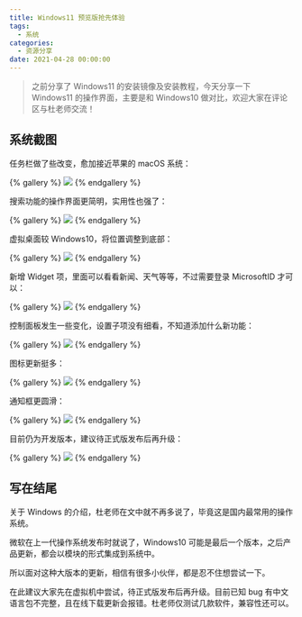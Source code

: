```yaml
---
title: Windows11 预览版抢先体验
tags:
  - 系统
categories:
  - 资源分享
date: 2021-04-28 00:00:00
---
```


> 之前分享了 Windows11 的安装镜像及安装教程，今天分享一下 Windows11 的操作界面，主要是和 Windows10 做对比，欢迎大家在评论区与杜老师交流！

<!-- more -->

## 系统截图

任务栏做了些改变，愈加接近苹果的 macOS 系统：

{% gallery %}
![](https://cdn.dusays.com/2021/04/336-1.jpg)
{% endgallery %}

搜索功能的操作界面更简明，实用性也强了：

{% gallery %}
![](https://cdn.dusays.com/2021/04/336-2.jpg)
{% endgallery %}

虚拟桌面较 Windows10，将位置调整到底部：

{% gallery %}
![](https://cdn.dusays.com/2021/04/336-3.jpg)
{% endgallery %}

新增 Widget 项，里面可以看看新闻、天气等等，不过需要登录 MicrosoftID 才可以：

{% gallery %}
![](https://cdn.dusays.com/2021/04/336-4.jpg)
{% endgallery %}

控制面板发生一些变化，设置子项没有细看，不知道添加什么新功能：

{% gallery %}
![](https://cdn.dusays.com/2021/04/336-5.jpg)
{% endgallery %}

图标更新挺多：

{% gallery %}
![](https://cdn.dusays.com/2021/04/336-6.jpg)
{% endgallery %}

通知框更圆滑：

{% gallery %}
![](https://cdn.dusays.com/2021/04/336-7.jpg)
{% endgallery %}

目前仍为开发版本，建议待正式版发布后再升级：

{% gallery %}
![](https://cdn.dusays.com/2021/04/336-8.jpg)
{% endgallery %}

## 写在结尾

关于 Windows 的介绍，杜老师在文中就不再多说了，毕竟这是国内最常用的操作系统。

微软在上一代操作系统发布时就说了，Windows10 可能是最后一个版本，之后产品更新，都会以模块的形式集成到系统中。

所以面对这种大版本的更新，相信有很多小伙伴，都是忍不住想尝试一下。

在此建议大家先在虚拟机中尝试，待正式版发布后再升级。目前已知 bug 有中文语言包不完整，且在线下载更新会报错。杜老师仅测试几款软件，兼容性还可以。
